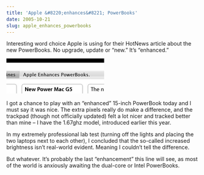 ```yaml
---
title: 'Apple &#8220;enhances&#8221; PowerBooks'
date: 2005-10-21
slug: apple_enhances_powerbooks
---
```

<p>Interesting word choice Apple is using for their HotNews article about the new PowerBooks. No upgrade, update or &#8220;new.&#8221; It&#8217;s &#8220;enhanced.&#8221;</p>

<p><img src="/assets/img/enhanced_powerbooks.jpg" width="256" height="92" alt="" class="imgcenter" /></p>

<p>I got a chance to play with an &#8220;enhanced&#8221; 15-inch PowerBook today and I must say it was nice. The extra pixels really do make a difference, and the trackpad (though not officially updated) felt a lot nicer and tracked better than mine &#8211; I have the 1.67ghz model, introduced earlier this year.</p>

<p>In my extremely professional lab test (turning off the lights and placing the two laptops next to each other), I concluded that the so-called increased brightness isn&#8217;t real-world evident. Meaning I couldn&#8217;t tell the difference.</p>

<p>But whatever. It&#8217;s probably the last &#8220;enhancement&#8221; this line will see, as most of the world is anxiously awaiting the dual-core or Intel PowerBooks.</p>